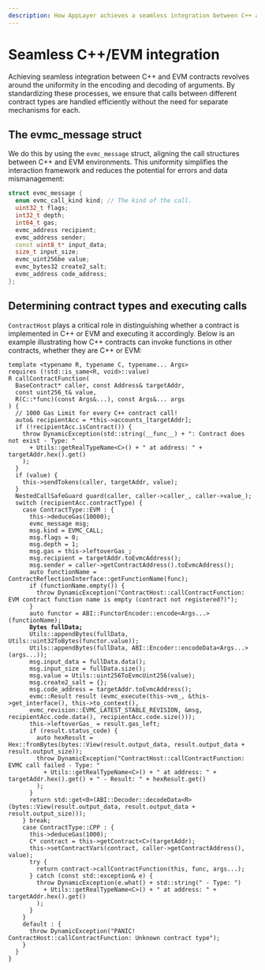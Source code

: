 ```yaml
---
description: How AppLayer achieves a seamless integration between C++ and EVM contracts.
---
```


# Seamless C++/EVM integration

Achieving seamless integration between C++ and EVM contracts revolves around the uniformity in the encoding and decoding of arguments. By standardizing these processes, we ensure that calls between different contract types are handled efficiently without the need for separate mechanisms for each.

## The evmc\_message struct

We do this by using the `evmc_message` struct, aligning the call structures between C++ and EVM environments. This uniformity simplifies the interaction framework and reduces the potential for errors and data mismanagement:

```cpp
struct evmc_message {
  enum evmc_call_kind kind; // The kind of the call.
  uint32_t flags;
  int32_t depth;
  int64_t gas;
  evmc_address recipient;
  evmc_address sender;
  const uint8_t* input_data;
  size_t input_size;
  evmc_uint256be value;
  evmc_bytes32 create2_salt;
  evmc_address code_address;
};
```

## Determining contract types and executing calls

`ContractHost` plays a critical role in distinguishing whether a contract is implemented in C++ or EVM and executing it accordingly. Below is an example illustrating how C++ contracts can invoke functions in other contracts, whether they are C++ or EVM:

<pre class="language-cpp"><code class="lang-cpp">template &#x3C;typename R, typename C, typename... Args>
requires (!std::is_same&#x3C;R, void>::value)
R callContractFunction(
  BaseContract* caller, const Address&#x26; targetAddr,
  const uint256_t&#x26; value,
  R(C::*func)(const Args&#x26;...), const Args&#x26;... args
) {
  // 1000 Gas Limit for every C++ contract call!
  auto&#x26; recipientAcc = *this->accounts_[targetAddr];
  if (!recipientAcc.isContract()) {
    throw DynamicException(std::string(__func__) + ": Contract does not exist - Type: "
      + Utils::getRealTypeName&#x3C;C>() + " at address: " + targetAddr.hex().get()
    );
  }
  if (value) {
    this->sendTokens(caller, targetAddr, value);
  }
  NestedCallSafeGuard guard(caller, caller->caller_, caller->value_);
  switch (recipientAcc.contractType) {
    case ContractType::EVM : {
      this->deduceGas(10000);
      evmc_message msg;
      msg.kind = EVMC_CALL;
      msg.flags = 0;
      msg.depth = 1;
      msg.gas = this->leftoverGas_;
      msg.recipient = targetAddr.toEvmcAddress();
      msg.sender = caller->getContractAddress().toEvmcAddress();
      auto functionName = ContractReflectionInterface::getFunctionName(func);
      if (functionName.empty()) {
        throw DynamicException("ContractHost::callContractFunction: EVM contract function name is empty (contract not registered?)");
      }
      auto functor = ABI::FunctorEncoder::encode&#x3C;Args...>(functionName);
<strong>      Bytes fullData;
</strong>      Utils::appendBytes(fullData, Utils::uint32ToBytes(functor.value));
      Utils::appendBytes(fullData, ABI::Encoder::encodeData&#x3C;Args...>(args...));
      msg.input_data = fullData.data();
      msg.input_size = fullData.size();
      msg.value = Utils::uint256ToEvmcUint256(value);
      msg.create2_salt = {};
      msg.code_address = targetAddr.toEvmcAddress();
      evmc::Result result (evmc_execute(this->vm_, &#x26;this->get_interface(), this->to_context(),
      evmc_revision::EVMC_LATEST_STABLE_REVISION, &#x26;msg, recipientAcc.code.data(), recipientAcc.code.size()));
      this->leftoverGas_ = result.gas_left;
      if (result.status_code) {
        auto hexResult = Hex::fromBytes(bytes::View(result.output_data, result.output_data + result.output_size));
        throw DynamicException("ContractHost::callContractFunction: EVMC call failed - Type: "
          + Utils::getRealTypeName&#x3C;C>() + " at address: " + targetAddr.hex().get() + " - Result: " + hexResult.get()
        );
      }
      return std::get&#x3C;0>(ABI::Decoder::decodeData&#x3C;R>(bytes::View(result.output_data, result.output_data + result.output_size)));
    } break;
    case ContractType::CPP : {
      this->deduceGas(1000);
      C* contract = this->getContract&#x3C;C>(targetAddr);
      this->setContractVars(contract, caller->getContractAddress(), value);
      try {
        return contract->callContractFunction(this, func, args...);
      } catch (const std::exception&#x26; e) {
        throw DynamicException(e.what() + std::string(" - Type: ")
          + Utils::getRealTypeName&#x3C;C>() + " at address: " + targetAddr.hex().get()
        );
      }
    }
    default : {
      throw DynamicException("PANIC! ContractHost::callContractFunction: Unknown contract type");
    }
  }
}
</code></pre>
